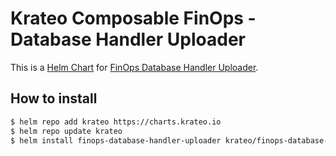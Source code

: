 # Krateo Composable FinOps - Database Handler Uploader

This is a [Helm Chart](https://helm.sh/docs/topics/charts/) for [FinOps Database Handler Uploader](https://github.com/krateoplatformops/finops-database-handler-uploader).

## How to install

```sh
$ helm repo add krateo https://charts.krateo.io
$ helm repo update krateo
$ helm install finops-database-handler-uploader krateo/finops-database-handler-uploader
```
